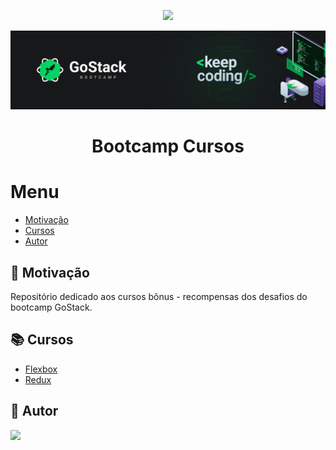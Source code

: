 <p align="center">
<img src="https://img.shields.io/badge/from-rocketseat-blueviolet" />
</p>

<img src="flexbox/images/bootcamp-gostack-keep-coding.png" alt="Layout">

<h1 align="center"> Bootcamp Cursos </h1>

# Menu
- [Motivação](#pushpin-sobre)
- [Cursos](#books-cursos)
- [Autor](#memo-autor)

## :pushpin: Motivação
Repositório dedicado aos cursos bônus - recompensas dos desafios do bootcamp GoStack.

## :books: Cursos
- [Flexbox](https://github.com/lucasfdcampos/rocketseat-bootcamp-gostack-bonus-cursos/tree/master/flexbox)
- [Redux](https://github.com/lucasfdcampos/rocketseat-bootcamp-gostack-bonus-cursos/tree/master/redux)

## :memo: Autor
<a href="https://linkedin.com/in/lucasfdcampos"><img src="https://img.shields.io/badge/linkedin-0077B5.svg?style=for-the-badge&logo=linkedin&logoColor=white"></a>
